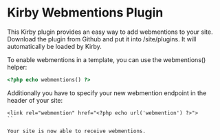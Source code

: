 # Kirby Webmentions Plugin

This Kirby plugin provides an easy way to add webmentions to your site. Download the plugin from Github and put it into /site/plugins. It will automatically be loaded by Kirby. 

To enable webmentions in a template, you can use the webmentions() helper:

```php
<?php echo webmentions() ?>
```

Additionally you have to specify your new webmention endpoint in the header of your site:

```
<link rel="webmention" href="<?php echo url('webmention') ?>">
``

Your site is now able to receive webmentions. 
